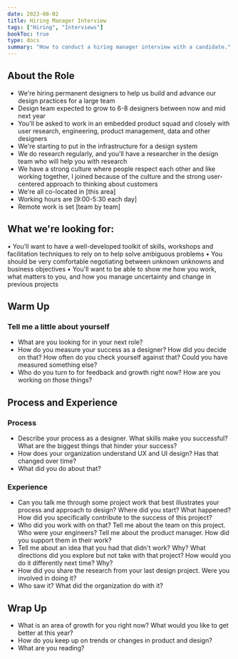 ```yaml
---
date: 2023-08-02
title: Hiring Manager Interview
tags: ["Hiring", "Interviews"]
bookToc: true
type: docs
summary: "How to conduct a hiring manager interview with a candidate."
---
```


## About the Role
- We're hiring permanent designers to help us build and advance our design practices for a large team
- Design team expected to grow to 6-8 designers between now and mid next year
- You'll be asked to work in an embedded product squad and closely with user research, engineering, product management, data and other designers
- We're starting to put in the infrastructure for a design system
- We do research regularly, and you'll have a researcher in the design team who will help you with research
- We have a strong culture where people respect each other and like working together, I joined because of the culture and the strong user-centered approach to thinking about customers
- We're all co-located in [this area]
- Working hours are [9:00-5:30 each day]
- Remote work is set [team by team]
## What we're looking for:
• You'll want to have a well-developed toolkit of skills, workshops and facilitation techniques to rely on to help solve ambiguous problems
• You should be very comfortable negotiating between unknown unknowns and business objectives
• You'll want to be able to show me how you work, what matters to you, and how you manage uncertainty and change in previous projects

## Warm Up
### Tell me a little about yourself
- What are you looking for in your next role?
- How do you measure your success as a designer? How did you decide on that? How often do you check yourself against that? Could you have measured something else?
- Who do you turn to for feedback and growth right now? How are you working on those things?
## Process and Experience
### Process
- Describe your process as a designer. What skills make you successful? What are the biggest things that hinder your success?
- How does your organization understand UX and UI design? Has that changed over time?
- What did you do about that?
### Experience
- Can you talk me through some project work that best illustrates your process and approach to design? Where did you start? What happened? How did you specifically contribute to the success of this project?
- Who did you work with on that? Tell me about the team on this project. Who were your engineers? Tell me about the product manager. How did you support them in their work?
- Tell me about an idea that you had that didn't work? Why? What directions did you explore but not take with that project? How would you do it differently next time? Why?
- How did you share the research from your last design project. Were you involved in doing it?
- Who saw it? What did the organization do with it?


## Wrap Up
- What is an area of growth for you right now? What would you like to get better at this year?
- How do you keep up on trends or changes in product and design? 
- What are you reading?
